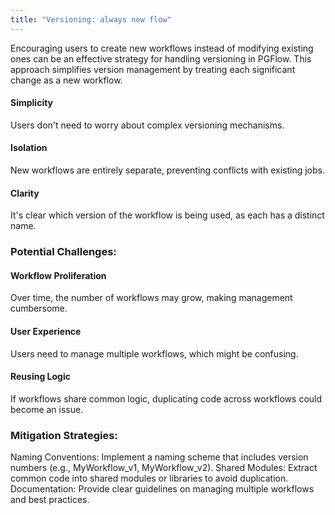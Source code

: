 ```yaml
---
title: "Versioning: always new flow"
---
```


Encouraging users to create new workflows instead of modifying existing ones can be an effective strategy for handling versioning in PGFlow. This approach simplifies version management by treating each significant change as a new workflow.

#### Simplicity

Users don't need to worry about complex versioning mechanisms.

#### Isolation

New workflows are entirely separate, preventing conflicts with existing jobs.

#### Clarity

It's clear which version of the workflow is being used, as each has a distinct name.

### Potential Challenges:

#### Workflow Proliferation

Over time, the number of workflows may grow, making management cumbersome.

#### User Experience

Users need to manage multiple workflows, which might be confusing.

#### Reusing Logic

If workflows share common logic, duplicating code across workflows could become an issue.

### Mitigation Strategies:

Naming Conventions: Implement a naming scheme that includes version numbers (e.g., MyWorkflow_v1, MyWorkflow_v2).
Shared Modules: Extract common code into shared modules or libraries to avoid duplication.
Documentation: Provide clear guidelines on managing multiple workflows and best practices.
